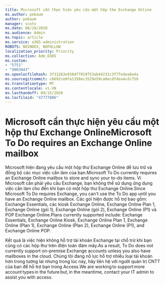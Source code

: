 ```yaml
---
title: Microsoft cần thực hiện yêu cầu một hộp thư Exchange Online
ms.author: pebaum
author: pebaum
manager: scotv
ms.date: 08/10/2020
ms.audience: Admin
ms.topic: article
ms.service: o365-administration
ROBOTS: NOINDEX, NOFOLLOW
localization_priority: Priority
ms.collection: Adm_O365
ms.custom:
- "5751"
- "9003043"
ms.openlocfilehash: 3f31263e938df7019753ab44231c3f7fedea8a4a
ms.sourcegitcommit: c6692ce0fa1358ec3529e59ca0ecdfdea4cdc759
ms.translationtype: MT
ms.contentlocale: vi-VN
ms.lasthandoff: 09/15/2020
ms.locfileid: "47777806"
---
```

# <a name="microsoft-to-do-requires-an-exchange-online-mailbox"></a><span data-ttu-id="0ac23-102">Microsoft cần thực hiện yêu cầu một hộp thư Exchange Online</span><span class="sxs-lookup"><span data-stu-id="0ac23-102">Microsoft To Do requires an Exchange Online mailbox</span></span>

<span data-ttu-id="0ac23-103">Microsoft hiện đang yêu cầu một hộp thư Exchange Online để lưu trữ và đồng bộ các mục việc cần làm của bạn.</span><span class="sxs-lookup"><span data-stu-id="0ac23-103">Microsoft To Do currently requires an Exchange Online mailbox to store and sync your to-do items.</span></span> <span data-ttu-id="0ac23-104">Vì Microsoft cần phải yêu cầu Exchange, bạn không thể sử dụng ứng dụng việc cần làm cho đến khi bạn có một hộp thư Exchange Online.</span><span class="sxs-lookup"><span data-stu-id="0ac23-104">Since Microsoft To Do requires Exchange, you can't use the To Do app until you have an Exchange Online mailbox.</span></span> <span data-ttu-id="0ac23-105">Các gói hiện được hỗ trợ bao gồm: Exchange Essentials, các kiosk Exchange Online, Exchange Online Plan 1, Exchange Online (gói 1), Exchange Online (gói 2), Exchange Online (P1) và POP Exchange Online.</span><span class="sxs-lookup"><span data-stu-id="0ac23-105">Plans currently supported include: Exchange Essentials, Exchange Online Kiosk, Exchange Online Plan 1, Exchange Online (Plan 1), Exchange Online (Plan 2), Exchange Online (P1), and Exchange Online POP.</span></span>

<span data-ttu-id="0ac23-106">Kết quả là việc hiện không hỗ trợ tài khoản Exchange tại chỗ trừ khi bạn cũng có các hộp thư trên điện toán đám mây.</span><span class="sxs-lookup"><span data-stu-id="0ac23-106">As a result, To Do does not currently support on-premise Exchange accounts unless you also have mailboxes in the cloud.</span></span> <span data-ttu-id="0ac23-107">Chúng tôi đang nỗ lực hỗ trợ nhiều loại tài khoản hơn trong tương lai nhưng trong lúc này, hãy liên hệ với người quản trị CNTT của bạn để hỗ trợ bạn trong Access.</span><span class="sxs-lookup"><span data-stu-id="0ac23-107">We are working to support more account types in the future but, in the meantime, contact your IT admin to assist you with access.</span></span>